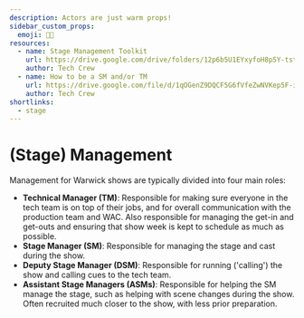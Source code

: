 ```yaml
---
description: Actors are just warm props!
sidebar_custom_props:
  emoji: 🧑‍💼
resources:
  - name: Stage Management Toolkit
    url: https://drive.google.com/drive/folders/12p6b5U1EYxyfoH8p5Y-tstqz9Gh_CBWs?usp=drive_link
    author: Tech Crew
  - name: How to be a SM and/or TM
    url: https://drive.google.com/file/d/1qOGenZ9DQCF5G6fVfeZwNVKep5F-inG6/view?usp=sharing
    author: Tech Crew
shortlinks:
  - stage
---
```

# (Stage) Management

Management for Warwick shows are typically divided into four main roles:

* **Technical Manager (TM)**: Responsible for making sure everyone in the tech team is on top of their jobs, and for
  overall communication with the production team and WAC. Also responsible for managing the get-in and get-outs and
  ensuring that show week is kept to schedule as much as possible.
* **Stage Manager (SM)**: Responsible for managing the stage and cast during the show.
* **Deputy Stage Manager (DSM)**: Responsible for running ('calling') the show and calling cues to the tech team.
* **Assistant Stage Managers (ASMs)**: Responsible for helping the SM manage the stage, such as helping with scene
  changes during the show. Often recruited much closer to the show, with less prior preparation.